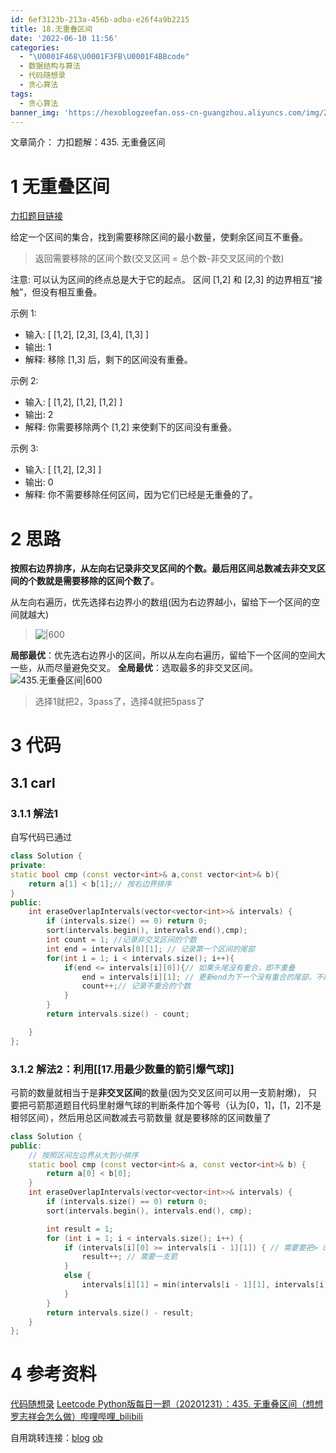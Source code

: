 ```yaml
---
id: 6ef3123b-213a-456b-adba-e26f4a9b2215
title: 18.无重叠区间
date: '2022-06-10 11:56'
categories:
  - "\U0001F468\U0001F3FB‍\U0001F4BBcode"
  - 数据结构与算法
  - 代码随想录
  - 贪心算法
tags:
  - 贪心算法
banner_img: 'https://hexoblogzeefan.oss-cn-guangzhou.aliyuncs.com/img/202206200917436.jpg'
---
```


文章简介：
力扣题解：435. 无重叠区间
<!-- more -->
# 1 无重叠区间

[力扣题目链接](https://leetcode-cn.com/problems/non-overlapping-intervals/)


给定一个区间的集合，找到需要移除区间的最小数量，使剩余区间互不重叠。
>返回需要移除的区间个数(交叉区间 = 总个数-非交叉区间的个数)


注意: 可以认为区间的终点总是大于它的起点。 区间 [1,2] 和 [2,3] 的边界相互“接触”，但没有相互重叠。

示例 1:

-   输入: [ [1,2], [2,3], [3,4], [1,3] ]
-   输出: 1
-   解释: 移除 [1,3] 后，剩下的区间没有重叠。

示例 2:

-   输入: [ [1,2], [1,2], [1,2] ]
-   输出: 2
-   解释: 你需要移除两个 [1,2] 来使剩下的区间没有重叠。

示例 3:

-   输入: [ [1,2], [2,3] ]
-   输出: 0
-   解释: 你不需要移除任何区间，因为它们已经是无重叠的了。






# 2 思路

**按照右边界排序，从左向右记录非交叉区间的个数。最后用区间总数减去非交叉区间的个数就是需要移除的区间个数了**。

从左向右遍历，优先选择右边界小的数组(因为右边界越小，留给下一个区间的空间就越大)
>![|600](https://s1.vika.cn/space/2022/06/10/6830dccb02804260a38ac29d8641f9f8)



**局部最优**：优先选右边界小的区间，所以从左向右遍历，留给下一个区间的空间大一些，从而尽量避免交叉。
**全局最优**：选取最多的非交叉区间。
![435.无重叠区间|600](https://img-blog.csdnimg.cn/20201221201553618.png)
>选择1就把2，3pass了，选择4就把5pass了

# 3 代码

## 3.1 carl
### 3.1.1 解法1
自写代码已通过

```cpp
class Solution {
private:
static bool cmp (const vector<int>& a,const vector<int>& b){
    return a[1] < b[1];// 按右边界排序
}
public:
    int eraseOverlapIntervals(vector<vector<int>>& intervals) {
        if (intervals.size() == 0) return 0;
        sort(intervals.begin(), intervals.end(),cmp);
        int count = 1; //记录非交叉区间的个数
        int end = intervals[0][1]; // 记录第一个区间的尾部
        for(int i = 1; i < intervals.size(); i++){
            if(end <= intervals[i][0]){// 如果头尾没有重合，即不重叠
                end = intervals[i][1]; // 更新end为下一个没有重合的尾部，不断for循环在
                count++;// 记录不重合的个数
            }
        } 
        return intervals.size() - count; 

    }
};
```
### 3.1.2 解法2：利用[[17.用最少数量的箭引爆气球]]
弓箭的数量就相当于是**非交叉区间**的数量(因为交叉区间可以用一支箭射爆)，
只要把弓箭那道题目代码里射爆气球的判断条件加个等号（认为[0，1]，[1，2]不是相邻区间），然后用总区间数减去弓箭数量 就是要移除的区间数量了
```cpp
class Solution {
public:
    // 按照区间左边界从大到小排序
    static bool cmp (const vector<int>& a, const vector<int>& b) {
        return a[0] < b[0];
    }
    int eraseOverlapIntervals(vector<vector<int>>& intervals) {
        if (intervals.size() == 0) return 0;
        sort(intervals.begin(), intervals.end(), cmp);

        int result = 1;
        for (int i = 1; i < intervals.size(); i++) {
            if (intervals[i][0] >= intervals[i - 1][1]) { // 需要要把> 改成 >= 就可以了
                result++; // 需要一支箭
            }
            else {
                intervals[i][1] = min(intervals[i - 1][1], intervals[i][1]); // 更新重叠气球最小右边界
            }
        }
        return intervals.size() - result;
    }
};
```

# 4 参考资料
[代码随想录](https://www.programmercarl.com/0435.%E6%97%A0%E9%87%8D%E5%8F%A0%E5%8C%BA%E9%97%B4.html)
[Leetcode  Python版每日一题（20201231）：435. 无重叠区间（想想罗志祥会怎么做）哔哩哔哩_bilibili](https://www.bilibili.com/video/BV1Uh41117SZ?spm_id_from=333.337.search-card.all.click&vd_source=f2340d96e99780a96b50d8096ffaaf1a)


自用跳转连接：<a class="btn" href="http://localhost:4000/2022/06/10/18.wu-chong-die-qu-jian/" title="title">blog</a> <a class="btn" href="obsidian://advanced-uri?vault=Documents&uid=6ef3123b-213a-456b-adba-e26f4a9b2215" title="title">ob</a>

